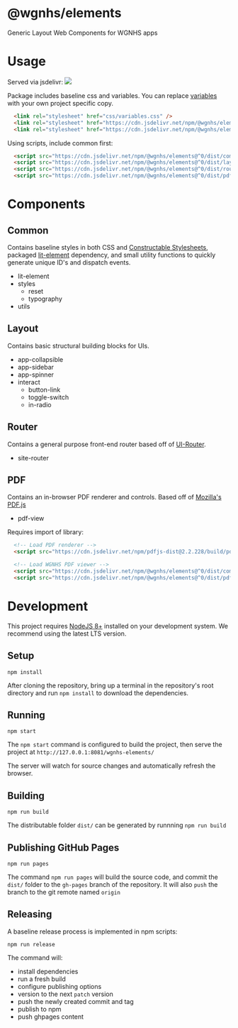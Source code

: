 # @wgnhs/elements
Generic Layout Web Components for WGNHS apps

# Usage
Served via jsdelivr: [![](https://data.jsdelivr.com/v1/package/npm/@wgnhs/elements/badge)](https://www.jsdelivr.com/package/npm/@wgnhs/elements)

Package includes baseline css and variables. You can replace [variables](css/variables.css) with your own project specific copy.
```html
  <link rel="stylesheet" href="css/variables.css" />
  <link rel="stylesheet" href="https://cdn.jsdelivr.net/npm/@wgnhs/elements@^0/dist/css/reset.css" />
  <link rel="stylesheet" href="https://cdn.jsdelivr.net/npm/@wgnhs/elements@^0/dist/css/typography.css" />
```

Using scripts, include common first:
```html
  <script src="https://cdn.jsdelivr.net/npm/@wgnhs/elements@^0/dist/common.min.js"></script>
  <script src="https://cdn.jsdelivr.net/npm/@wgnhs/elements@^0/dist/layout.min.js"></script>
  <script src="https://cdn.jsdelivr.net/npm/@wgnhs/elements@^0/dist/router.min.js"></script>
  <script src="https://cdn.jsdelivr.net/npm/@wgnhs/elements@^0/dist/pdf.min.js"></script>
```

# Components
## Common
Contains baseline styles in both CSS and [Constructable Stylesheets](https://wicg.github.io/construct-stylesheets/), packaged [lit-element](https://lit-element.polymer-project.org/) dependency, and small utility functions to quickly generate unique ID's and dispatch events.
* lit-element
* styles
  * reset
  * typography
* utils

## Layout
Contains basic structural building blocks for UIs.
* app-collapsible
* app-sidebar
* app-spinner
* interact
  * button-link
  * toggle-switch
  * in-radio

## Router
Contains a general purpose front-end router based off of [UI-Router](https://ui-router.github.io/).
* site-router

## PDF
Contains an in-browser PDF renderer and controls. Based off of [Mozilla's PDF.js](https://github.com/mozilla/pdf.js)
* pdf-view

Requires import of library:
```html
  <!-- Load PDF renderer -->
  <script src="https://cdn.jsdelivr.net/npm/pdfjs-dist@2.2.228/build/pdf.min.js"></script>

  <!-- Load WGNHS PDF viewer -->
  <script src="https://cdn.jsdelivr.net/npm/@wgnhs/elements@^0/dist/common.min.js"></script>
  <script src="https://cdn.jsdelivr.net/npm/@wgnhs/elements@^0/dist/pdf.min.js"></script>
```



# Development
This project requires [NodeJS 8+](https://nodejs.org/) installed on your development system. We recommend using the latest LTS version.

## Setup
```
npm install
```
After cloning the repository, bring up a terminal in the repository's root directory and run `npm install` to download the dependencies.

## Running
```
npm start
```
The `npm start` command is configured to build the project, then serve the project 
at `http://127.0.0.1:8081/wgnhs-elements/`

The server will watch for source changes and automatically refresh the browser.


## Building
```
npm run build
```
The distributable folder `dist/` can be generated by runnning `npm run build`


## Publishing GitHub Pages
```
npm run pages
```
The command `npm run pages` will build the source code, and commit the `dist/` folder to the `gh-pages` branch of the repository. It will also `push` the branch to the git remote named `origin`


## Releasing
A baseline release process is implemented in npm scripts:
```
npm run release
```
The command will:
* install dependencies
* run a fresh build
* configure publishing options
* version to the next `patch` version
* push the newly created commit and tag
* publish to npm
* push ghpages content
